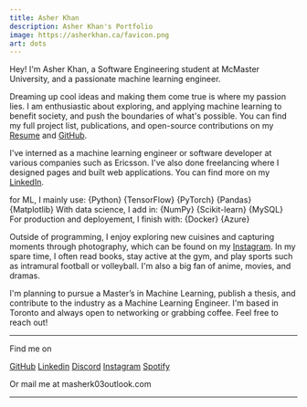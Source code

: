 ```yaml
---
title: Asher Khan
description: Asher Khan's Portfolio
image: https://asherkhan.ca/favicon.png
art: dots
---
```


Hey! I'm Asher Khan, a Software Engineering student at McMaster University, and a passionate machine learning engineer.

Dreaming up cool ideas and making them come true is where my passion lies. I am enthusiastic about exploring, and applying machine learning to benefit society, and push the boundaries of what's possible. You can find my full project list, publications, and open-source contributions on my <a href="/Asher_Khan_Resume.pdf" target="_blank" rel="noopener noreferrer">Resume</a> and [GitHub](https://github.com/asherk7).

I've interned as a machine learning engineer or software developer at various companies such as Ericsson. I've also done freelancing where I designed pages and built web applications. You can find more on my [LinkedIn](https://www.linkedin.com/in/asher-khan13/).

for ML, I mainly use: {Python} {TensorFlow} {PyTorch} {Pandas} {Matplotlib}
With data science, I add in: {NumPy} {Scikit-learn} {MySQL}
For production and deployement, I finish with: {Docker} {Azure}

Outside of programming, I enjoy exploring new cuisines and capturing moments through photography, which can be found on my [Instagram](https://instagram.com/_asher.kh). In my spare time, I often read books, stay active at the gym, and play sports such as intramural football or volleyball. I'm also a big fan of anime, movies, and dramas.

I'm planning to pursue a Master’s in Machine Learning, publish a thesis, and contribute to the industry as a Machine Learning Engineer. I'm based in Toronto and always open to networking or grabbing coffee. Feel free to reach out!

<div flex-auto />

---

Find me on

<p flex="~ gap-2 wrap" class="mt--2!">
  <a href="https://github.com/asherk7" target="_blank"><span op75 i-simple-icons-github /> GitHub</a>
  <a href="https://www.linkedin.com/in/asher-khan13/" target="_blank"><span op75 i-simple-icons-linkedin /> Linkedin</a>
  <a href="https://discord.com/users/647306838148251648" target="_blank"><span op75 i-simple-icons-discord /> Discord</a>
  <a href="https://www.instagram.com/_asher.kh" target="_blank"><span op75 i-simple-icons-instagram /> Instagram</a>
  <a href="https://open.spotify.com/user/22cjx7umpkdnqnmjnk37n642q?si=bee38c5579cd486e" target="_blank"><span op75 i-simple-icons-spotify /> Spotify</a>
</p>

Or mail me at <span font-mono>masherk03<span i-carbon-at/>outlook.com</span>

---
